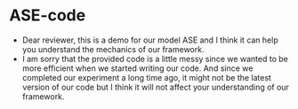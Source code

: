 # ASE-code
 
* Dear reviewer, this is a demo for our model ASE and I think it can help you understand the mechanics of our framework.
* I am sorry that the provided code is a little messy since we wanted to be more efficient when we started writing our code. And since we completed our experiment a long time ago, it might not be the latest version of our code but I think it will not affect your understanding of our framework.
